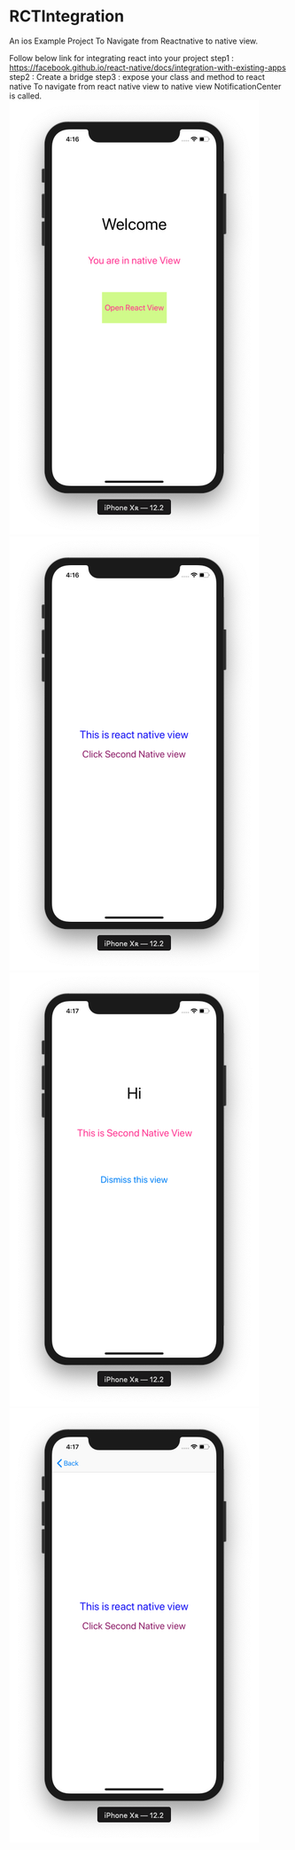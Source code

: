# RCTIntegration
An ios Example Project To Navigate from Reactnative to native view.

Follow below link for integrating react into your project
step1 : https://facebook.github.io/react-native/docs/integration-with-existing-apps
step2 : Create a bridge 
step3 : expose your class and method to react native
To navigate from react native view to native view NotificationCenter is called.
![alt text](https://github.com/pacific0009/RCTIntegration/blob/master/Screenshot%202019-04-12%20at%204.16.24%20PM.png)![alt text](https://github.com/pacific0009/RCTIntegration/blob/master/Screenshot%202019-04-12%20at%204.16.48%20PM.png)
![alt text](https://github.com/pacific0009/RCTIntegration/blob/master/Screenshot%202019-04-12%20at%204.17.15%20PM.png)
![alt text](https://github.com/pacific0009/RCTIntegration/blob/master/Screenshot%202019-04-12%20at%204.17.57%20PM.png)
